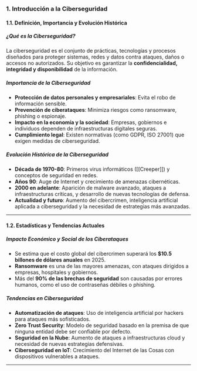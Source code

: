 ### **1. Introducción a la Ciberseguridad**

#### **1.1. Definición, Importancia y Evolución Histórica**

##### **¿Qué es la Ciberseguridad?**

La ciberseguridad es el conjunto de prácticas, tecnologías y procesos diseñados para proteger sistemas, redes y datos contra ataques, daños o accesos no autorizados. Su objetivo es garantizar la **confidencialidad, integridad y disponibilidad** de la información.

##### **Importancia de la Ciberseguridad**

- **Protección de datos personales y empresariales**: Evita el robo de información sensible.
- **Prevención de ciberataques**: Minimiza riesgos como ransomware, phishing o espionaje.
- **Impacto en la economía y la sociedad**: Empresas, gobiernos e individuos dependen de infraestructuras digitales seguras.
- **Cumplimiento legal**: Existen normativas (como GDPR, ISO 27001) que exigen medidas de ciberseguridad.

##### **Evolución Histórica de la Ciberseguridad**

- **Década de 1970-80**: Primeros virus informáticos ([[Creeper]]) y conceptos de seguridad en redes.
- **Años 90**: Auge de Internet y crecimiento de amenazas cibernéticas.
- **2000 en adelante**: Aparición de malware avanzado, ataques a infraestructuras críticas, y desarrollo de nuevas tecnologías de defensa.
- **Actualidad y futuro**: Aumento del cibercrimen, inteligencia artificial aplicada a ciberseguridad y la necesidad de estrategias más avanzadas.

---

#### **1.2. Estadísticas y Tendencias Actuales**

##### **Impacto Económico y Social de los Ciberataques**

- Se estima que el costo global del cibercrimen superará los **$10.5 billones de dólares anuales** en 2025.
- **Ransomware** es una de las mayores amenazas, con ataques dirigidos a empresas, hospitales y gobiernos.
- Más del **90% de las brechas de seguridad** son causadas por errores humanos, como el uso de contraseñas débiles o phishing.

##### **Tendencias en Ciberseguridad**

- **Automatización de ataques**: Uso de inteligencia artificial por hackers para ataques más sofisticados.
- **Zero Trust Security**: Modelo de seguridad basado en la premisa de que ninguna entidad debe ser confiable por defecto.
- **Seguridad en la Nube**: Aumento de ataques a infraestructuras cloud y necesidad de nuevas estrategias defensivas.
- **Ciberseguridad en IoT**: Crecimiento del Internet de las Cosas con dispositivos vulnerables a ataques.

---
